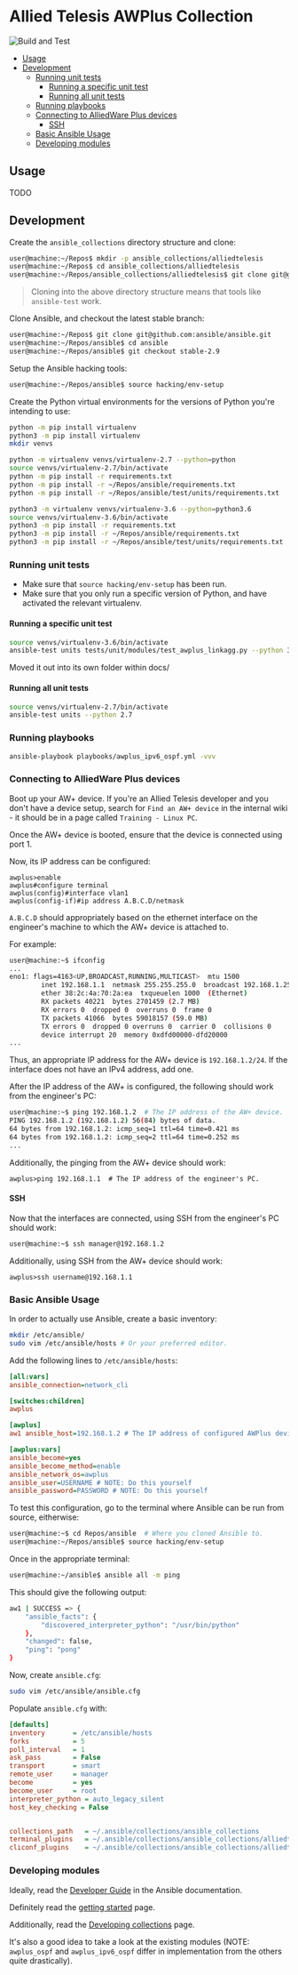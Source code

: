 # Allied Telesis AWPlus Collection

![Build and Test](https://github.com/alliedtelesis/ansible_awplus/workflows/Build%20and%20Test/badge.svg)

- [Usage](#usage)
- [Development](#development)
  - [Running unit tests](#running-unit-tests)
    - [Running a specific unit test](#running-a-specific-unit-test)
    - [Running all unit tests](#running-all-unit-tests)
  - [Running playbooks](#running-playbooks)
  - [Connecting to AlliedWare Plus devices](#connecting-to-alliedware-plus-devices)
    - [SSH](#ssh)
  - [Basic Ansible Usage](#basic-ansible-usage)
  - [Developing modules](#developing-modules)

## Usage

TODO

## Development

Create the `ansible_collections` directory structure and clone:

```bash
user@machine:~/Repos$ mkdir -p ansible_collections/alliedtelesis
user@machine:~/Repos$ cd ansible_collections/alliedtelesis
user@machine:~/Repos/ansible_collections/alliedtelesis$ git clone git@github.com:alliedtelesis/ansible_awplus.git awplus
```

> Cloning into the above directory structure means that tools like `ansible-test` work.

Clone Ansible, and checkout the latest stable branch:

```bash
user@machine:~/Repos$ git clone git@github.com:ansible/ansible.git
user@machine:~/Repos/ansible$ cd ansible
user@machine:~/Repos/ansible$ git checkout stable-2.9
```

Setup the Ansible hacking tools:

```bash
user@machine:~/Repos/ansible$ source hacking/env-setup
```

Create the Python virtual environments for the versions of Python you're intending to use:

```bash
python -m pip install virtualenv
python3 -m pip install virtualenv
mkdir venvs

python -m virtualenv venvs/virtualenv-2.7 --python=python
source venvs/virtualenv-2.7/bin/activate
python -m pip install -r requirements.txt
python -m pip install -r ~/Repos/ansible/requirements.txt
python -m pip install -r ~/Repos/ansible/test/units/requirements.txt

python3 -m virtualenv venvs/virtualenv-3.6 --python=python3.6
source venvs/virtualenv-3.6/bin/activate
python3 -m pip install -r requirements.txt
python3 -m pip install -r ~/Repos/ansible/requirements.txt
python3 -m pip install -r ~/Repos/ansible/test/units/requirements.txt
```

### Running unit tests

- Make sure that `source hacking/env-setup` has been run.
- Make sure that you only run a specific version of Python, and have activated the relevant virtualenv.

#### Running a specific unit test

```bash
source venvs/virtualenv-3.6/bin/activate
ansible-test units tests/unit/modules/test_awplus_linkagg.py --python 3.6
```

Moved it out into its own folder within docs/

#### Running all unit tests

```bash
source venvs/virtualenv-2.7/bin/activate
ansible-test units --python 2.7
```

### Running playbooks

```bash
ansible-playbook playbooks/awplus_ipv6_ospf.yml -vvv
```

### Connecting to AlliedWare Plus devices

Boot up your AW+ device. If you're an Allied Telesis developer and you don't have a device setup, search for `Find an AW+ device` in the internal wiki - it should be in a page called `Training - Linux PC`.

Once the AW+ device is booted, ensure that the device is connected using port 1.

Now, its IP address can be configured:

```
awplus>enable
awplus#configure terminal
awplus(config)#interface vlan1
awplus(config-if)#ip address A.B.C.D/netmask
```

`A.B.C.D` should appropriately based on the ethernet interface on the engineer's machine to which the AW+ device is attached to.

For example:

```bash
user@machine:~$ ifconfig
...
eno1: flags=4163<UP,BROADCAST,RUNNING,MULTICAST>  mtu 1500
        inet 192.168.1.1  netmask 255.255.255.0  broadcast 192.168.1.255
        ether 38:2c:4a:70:2a:ea  txqueuelen 1000  (Ethernet)
        RX packets 40221  bytes 2701459 (2.7 MB)
        RX errors 0  dropped 0  overruns 0  frame 0
        TX packets 41066  bytes 59018157 (59.0 MB)
        TX errors 0  dropped 0 overruns 0  carrier 0  collisions 0
        device interrupt 20  memory 0xdfd00000-dfd20000
...
```

Thus, an appropriate IP address for the AW+ device is `192.168.1.2/24`. If the interface does not have an IPv4 address, add one.

After the IP address of the AW+ is configured, the following should work from the engineer's PC:

```bash
user@machine:~$ ping 192.168.1.2  # The IP address of the AW+ device.
PING 192.168.1.2 (192.168.1.2) 56(84) bytes of data.
64 bytes from 192.168.1.2: icmp_seq=1 ttl=64 time=0.421 ms
64 bytes from 192.168.1.2: icmp_seq=2 ttl=64 time=0.252 ms
...
```

Additionally, the pinging from the AW+ device should work:

```
awplus>ping 192.168.1.1  # The IP address of the engineer's PC.
```

#### SSH

Now that the interfaces are connected, using SSH from the engineer's PC should work:

```bash
user@machine:~$ ssh manager@192.168.1.2
```

Additionally, using SSH from the AW+ device should work:

```
awplus>ssh username@192.168.1.1
```

### Basic Ansible Usage

In order to actually use Ansible, create a basic inventory:

```bash
mkdir /etc/ansible/
sudo vim /etc/ansible/hosts # Or your preferred editor.
```

Add the following lines to `/etc/ansible/hosts`:

```ini
[all:vars]
ansible_connection=network_cli

[switches:children]
awplus

[awplus]
aw1 ansible_host=192.168.1.2 # The IP address of configured AWPlus device.

[awplus:vars]
ansible_become=yes
ansible_become_method=enable
ansible_network_os=awplus
ansible_user=USERNAME # NOTE: Do this yourself
ansible_password=PASSWORD # NOTE: Do this yourself
```

To test this configuration, go to the terminal where Ansible can be run from source, eitherwise:

```bash
user@machine:~$ cd Repos/ansible  # Where you cloned Ansible to.
user@machine:~/Repos/ansible$ source hacking/env-setup
```

Once in the appropriate terminal:

```bash
user@machine:~/ansible$ ansible all -m ping
```

This should give the following output:

```bash
aw1 | SUCCESS => {
    "ansible_facts": {
        "discovered_interpreter_python": "/usr/bin/python"
    },
    "changed": false,
    "ping": "pong"
}
```

Now, create `ansible.cfg`:

```bash
sudo vim /etc/ansible/ansible.cfg
```

Populate `ansible.cfg` with:

```ini
[defaults]
inventory       = /etc/ansible/hosts
forks           = 5
poll_interval   = 1
ask_pass        = False
transport       = smart
remote_user     = manager
become          = yes
become_user     = root
interpreter_python = auto_legacy_silent
host_key_checking = False


collections_path   = ~/.ansible/collections/ansible_collections
terminal_plugins   = ~/.ansible/collections/ansible_collections/alliedtelesis/awplus/plugins/terminal
cliconf_plugins    = ~/.ansible/collections/ansible_collections/alliedtelesis/awplus/plugins/cliconf
```

### Developing modules

Ideally, read the [Developer Guide](https://docs.ansible.com/ansible/latest/dev_guide/index.html) in the Ansible documentation.

Definitely read the [getting started](https://docs.ansible.com/ansible/latest/dev_guide/developing_modules_general.html#environment-setup) page.

Additionally, read the [Developing collections](https://docs.ansible.com/ansible/latest/dev_guide/developing_collections.html#developing-collections) page.

It's also a good idea to take a look at the existing modules (NOTE: `awplus_ospf` and `awplus_ipv6_ospf` differ in implementation from the others quite drastically).
